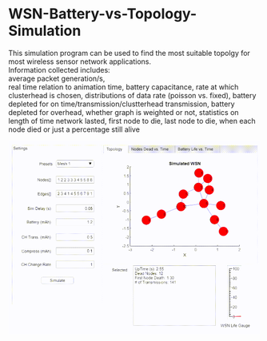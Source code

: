 # WSN-Battery-vs-Topology-Simulation
This simulation program can be used to find the most suitable topolgy for most wireless sensor network applications.         
Information collected includes:         
  average packet generation/s,  
  real time relation to animation time, 
  battery capacitance, 
  rate at which clusterhead is chosen, 
  distributions of data rate (poisson vs. fixed), 
  battery depleted for on time/transmission/clustterhead transmission, 
  battery depleted for overhead, 
  whether graph is weighted or not, 
  statistics on length of time network lasted, 
  first node to die, 
  last node to die, 
  when each node died or just a percentage still alive
  
![showcase](https://github.com/alecmerolla/WSN-Battery-vs-Topology-Simulation/blob/main/showcase.gif)

